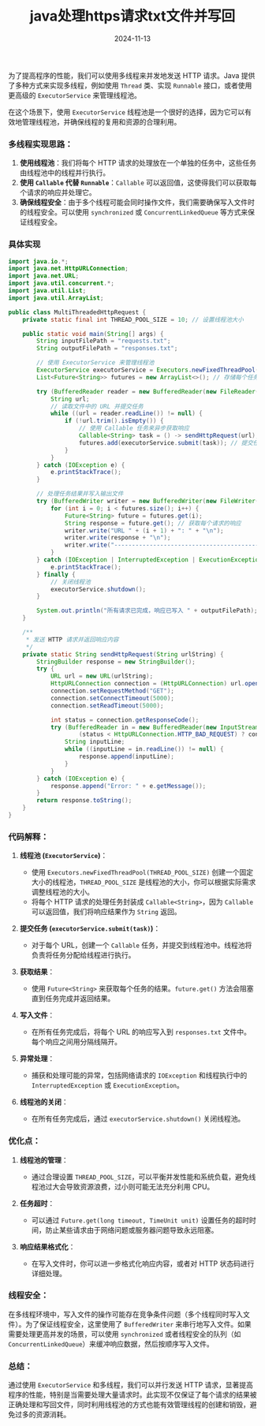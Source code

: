 ﻿---
layout: post
title: "java处理https请求txt文件并写回"
date: 2024-11-13
---
为了提高程序的性能，我们可以使用多线程来并发地发送 HTTP 请求。Java 提供了多种方式来实现多线程，例如使用 `Thread` 类、实现 `Runnable` 接口，或者使用更高级的 `ExecutorService` 来管理线程池。

在这个场景下，使用 `ExecutorService` 线程池是一个很好的选择，因为它可以有效地管理线程池，并确保线程的复用和资源的合理利用。

### 多线程实现思路：
1. **使用线程池**：我们将每个 HTTP 请求的处理放在一个单独的任务中，这些任务由线程池中的线程并行执行。
2. **使用 `Callable` 代替 `Runnable`**：`Callable` 可以返回值，这使得我们可以获取每个请求的响应并处理它。
3. **确保线程安全**：由于多个线程可能会同时操作文件，我们需要确保写入文件时的线程安全。可以使用 `synchronized` 或 `ConcurrentLinkedQueue` 等方式来保证线程安全。

### 具体实现

```java
import java.io.*;
import java.net.HttpURLConnection;
import java.net.URL;
import java.util.concurrent.*;
import java.util.List;
import java.util.ArrayList;

public class MultiThreadedHttpRequest {
    private static final int THREAD_POOL_SIZE = 10; // 设置线程池大小

    public static void main(String[] args) {
        String inputFilePath = "requests.txt";
        String outputFilePath = "responses.txt";

        // 使用 ExecutorService 来管理线程池
        ExecutorService executorService = Executors.newFixedThreadPool(THREAD_POOL_SIZE);
        List<Future<String>> futures = new ArrayList<>(); // 存储每个任务的返回结果

        try (BufferedReader reader = new BufferedReader(new FileReader(inputFilePath))) {
            String url;
            // 读取文件中的 URL 并提交任务
            while ((url = reader.readLine()) != null) {
                if (!url.trim().isEmpty()) {
                    // 使用 Callable 任务来异步获取响应
                    Callable<String> task = () -> sendHttpRequest(url);
                    futures.add(executorService.submit(task)); // 提交任务
                }
            }
        } catch (IOException e) {
            e.printStackTrace();
        }

        // 处理任务结果并写入输出文件
        try (BufferedWriter writer = new BufferedWriter(new FileWriter(outputFilePath))) {
            for (int i = 0; i < futures.size(); i++) {
                Future<String> future = futures.get(i);
                String response = future.get(); // 获取每个请求的响应
                writer.write("URL " + (i + 1) + ": " + "\n");
                writer.write(response + "\n");
                writer.write("--------------------------------------------------\n");
            }
        } catch (IOException | InterruptedException | ExecutionException e) {
            e.printStackTrace();
        } finally {
            // 关闭线程池
            executorService.shutdown();
        }

        System.out.println("所有请求已完成，响应已写入 " + outputFilePath);
    }

    /**
     * 发送 HTTP 请求并返回响应内容
     */
    private static String sendHttpRequest(String urlString) {
        StringBuilder response = new StringBuilder();
        try {
            URL url = new URL(urlString);
            HttpURLConnection connection = (HttpURLConnection) url.openConnection();
            connection.setRequestMethod("GET");
            connection.setConnectTimeout(5000);
            connection.setReadTimeout(5000);

            int status = connection.getResponseCode();
            try (BufferedReader in = new BufferedReader(new InputStreamReader(
                    (status < HttpURLConnection.HTTP_BAD_REQUEST) ? connection.getInputStream() : connection.getErrorStream()))) {
                String inputLine;
                while ((inputLine = in.readLine()) != null) {
                    response.append(inputLine);
                }
            }
        } catch (IOException e) {
            response.append("Error: " + e.getMessage());
        }
        return response.toString();
    }
}
```

### 代码解释：

1. **线程池 (`ExecutorService`)**：
   - 使用 `Executors.newFixedThreadPool(THREAD_POOL_SIZE)` 创建一个固定大小的线程池，`THREAD_POOL_SIZE` 是线程池的大小，你可以根据实际需求调整线程池的大小。
   - 将每个 HTTP 请求的处理任务封装成 `Callable<String>`，因为 `Callable` 可以返回值，我们将响应结果作为 `String` 返回。

2. **提交任务 (`executorService.submit(task)`)**：
   - 对于每个 URL，创建一个 `Callable` 任务，并提交到线程池中。线程池将负责将任务分配给线程进行执行。

3. **获取结果**：
   - 使用 `Future<String>` 来获取每个任务的结果。`future.get()` 方法会阻塞直到任务完成并返回结果。

4. **写入文件**：
   - 在所有任务完成后，将每个 URL 的响应写入到 `responses.txt` 文件中。每个响应之间用分隔线隔开。

5. **异常处理**：
   - 捕获和处理可能的异常，包括网络请求的 `IOException` 和线程执行中的 `InterruptedException` 或 `ExecutionException`。

6. **线程池的关闭**：
   - 在所有任务完成后，通过 `executorService.shutdown()` 关闭线程池。

### 优化点：
1. **线程池的管理**：
   - 通过合理设置 `THREAD_POOL_SIZE`，可以平衡并发性能和系统负载，避免线程池过大会导致资源浪费，过小则可能无法充分利用 CPU。
   
2. **任务超时**：
   - 可以通过 `Future.get(long timeout, TimeUnit unit)` 设置任务的超时时间，防止某些请求由于网络问题或服务器问题导致永远阻塞。

3. **响应结果格式化**：
   - 在写入文件时，你可以进一步格式化响应内容，或者对 HTTP 状态码进行详细处理。

### 线程安全：
在多线程环境中，写入文件的操作可能存在竞争条件问题（多个线程同时写入文件）。为了保证线程安全，这里使用了 `BufferedWriter` 来串行地写入文件。如果需要处理更高并发的场景，可以使用 `synchronized` 或者线程安全的队列（如 `ConcurrentLinkedQueue`）来缓冲响应数据，然后按顺序写入文件。

### 总结：
通过使用 `ExecutorService` 和多线程，我们可以并行发送 HTTP 请求，显著提高程序的性能，特别是当需要处理大量请求时。此实现不仅保证了每个请求的结果被正确处理和写回文件，同时利用线程池的方式也能有效管理线程的创建和销毁，避免过多的资源消耗。